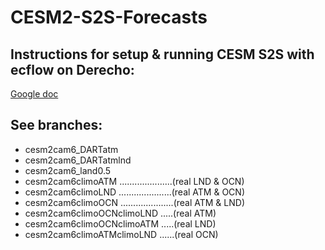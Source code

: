 # CESM2-S2S-Forecasts

## Instructions for setup & running CESM S2S with ecflow on Derecho:
[Google doc](https://docs.google.com/document/d/1IoL9e2kJpaOti4ffUkQonksm3PnUpS8cNwiV3WQxmgM/edit)

## See branches:
* cesm2cam6_DARTatm
* cesm2cam6_DARTatmlnd
* cesm2cam6_land0.5
* cesm2cam6climoATM .....................(real LND & OCN)
* cesm2cam6climoLND .....................(real ATM & OCN)
* cesm2cam6climoOCN .....................(real ATM & LND)
* cesm2cam6climoOCNclimoLND  .....(real ATM)
* cesm2cam6climoOCNclimoATM  .....(real LND)
* cesm2cam6climoATMclimoLND  ......(real OCN)
